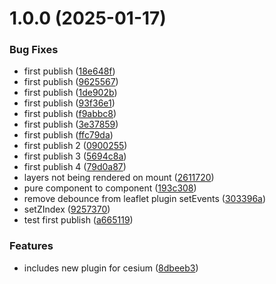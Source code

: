 # 1.0.0 (2025-01-17)


### Bug Fixes

* first publish ([18e648f](https://github.com/wri/layer-manager/commit/18e648f8e8f8bb5517afe74ed20c53b36416b9b6))
* first publish ([9625567](https://github.com/wri/layer-manager/commit/96255679e656d1c1aedddd82841bf879cc0363ac))
* first publish ([1de902b](https://github.com/wri/layer-manager/commit/1de902bdaf31fe2e31ec254d413b913b4116ab67))
* first publish ([93f36e1](https://github.com/wri/layer-manager/commit/93f36e18fdb434676ed887d52da3b27b3a9a53aa))
* first publish ([f9abbc8](https://github.com/wri/layer-manager/commit/f9abbc8821bffed7563468c9858abc395e7279f5))
* first publish ([3e37859](https://github.com/wri/layer-manager/commit/3e37859b0384f1175bed548f4a7706ec5b289ada))
* first publish ([ffc79da](https://github.com/wri/layer-manager/commit/ffc79dab29aee9d12431a0ea1d69efee182c9e4b))
* first publish 2 ([0900255](https://github.com/wri/layer-manager/commit/0900255234dff6a1c7a7f103ef3e29b3be983549))
* first publish 3 ([5694c8a](https://github.com/wri/layer-manager/commit/5694c8ad14c4dfd4bc429f69ae8e347928070d0c))
* first publish 4 ([79d0a87](https://github.com/wri/layer-manager/commit/79d0a875ef2d6e8d77241eaaf9f5105e36602324))
* layers not being rendered on mount ([2611720](https://github.com/wri/layer-manager/commit/261172077b7f944efc32b2a0ed0645a6590bb902))
* pure component to component ([193c308](https://github.com/wri/layer-manager/commit/193c30880e55b7f68e71df6b43ff882fe5c50e96))
* remove debounce from leaflet plugin setEvents ([303396a](https://github.com/wri/layer-manager/commit/303396aaa37faf6d9b5e69672acb34c50d6ad5d3))
* setZIndex ([9257370](https://github.com/wri/layer-manager/commit/925737093f96c4f37d3c42f51db07bcbdcedff73))
* test first publish ([a665119](https://github.com/wri/layer-manager/commit/a6651196a8fd00659f5e2d79f4f86c8d48ba619f))


### Features

* includes new plugin for cesium ([8dbeeb3](https://github.com/wri/layer-manager/commit/8dbeeb33182c87cdffff444d055808a2ba328a29))
